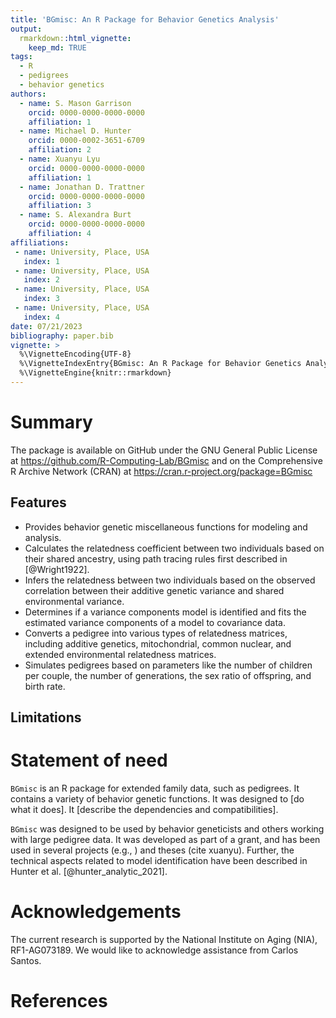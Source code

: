 ```yaml
---
title: 'BGmisc: An R Package for Behavior Genetics Analysis'
output:
  rmarkdown::html_vignette:
    keep_md: TRUE
tags:
  - R
  - pedigrees
  - behavior genetics
authors:
  - name: S. Mason Garrison
    orcid: 0000-0000-0000-0000
    affiliation: 1
  - name: Michael D. Hunter
    orcid: 0000-0002-3651-6709
    affiliation: 2
  - name: Xuanyu Lyu
    orcid: 0000-0000-0000-0000
    affiliation: 1
  - name: Jonathan D. Trattner
    orcid: 0000-0000-0000-0000
    affiliation: 3  
  - name: S. Alexandra Burt
    orcid: 0000-0000-0000-0000
    affiliation: 4
affiliations:
 - name: University, Place, USA
   index: 1
 - name: University, Place, USA
   index: 2
 - name: University, Place, USA
   index: 3
 - name: University, Place, USA
   index: 4
date: 07/21/2023
bibliography: paper.bib
vignette: >
  %\VignetteEncoding{UTF-8}
  %\VignetteIndexEntry{BGmisc: An R Package for Behavior Genetics Analysis}
  %\VignetteEngine{knitr::rmarkdown}
---
```

<!--Guidance 
JOSS welcomes submissions from broadly diverse research areas. For this reason, we require that authors include in the paper some sentences that explain the software functionality and domain of use to a non-specialist reader. We also require that authors explain the research applications of the software. The paper should be between 250-1000 words. Authors submitting papers significantly longer than 1000 words may be asked to reduce the length of their paper.
Your paper should include:

A list of the authors of the software and their affiliations, using the correct format (see the example below).
A summary describing the high-level functionality and purpose of the software for a diverse, non-specialist audience.
A Statement of need section that clearly illustrates the research purpose of the software and places it in the context of related work.
A list of key references, including to other software addressing related needs. Note that the references should include full names of venues, e.g., journals and conferences, not abbreviations only understood in the context of a specific discipline.
Mention (if applicable) a representative set of past or ongoing research projects using the software and recent scholarly publications enabled by it.
Acknowledgment of any financial support.
-->
# Summary
<!-- example from template
The forces on stars, galaxies, and dark matter under external gravitational
fields lead to the dynamical evolution of structures in the universe. The orbits
of these bodies are therefore key to understanding the formation, history, and
future state of galaxies. The field of "galactic dynamics," which aims to model
the gravitating components of galaxies to study their structure and evolution,
is now well-established, commonly taught, and frequently used in astronomy.
Aside from toy problems and demonstrations, the majority of problems require
efficient numerical tools, many of which require the same base code (e.g., for
performing numerical orbit integration).
-->
The package is available on GitHub under the GNU General Public License at https://github.com/R-Computing-Lab/BGmisc and on the Comprehensive R Archive Network (CRAN) at https://cran.r-project.org/package=BGmisc

## Features

- Provides behavior genetic miscellaneous functions for modeling and analysis.
- Calculates the relatedness coefficient between two individuals based on their shared ancestry, using path tracing rules first described in [@Wright1922].
- Infers the relatedness between two individuals based on the observed correlation between their additive genetic variance and shared environmental variance.
- Determines if a variance components model is identified and fits the estimated variance components of a model to covariance data.
- Converts a pedigree into various types of relatedness matrices, including additive genetics, mitochondrial, common nuclear, and extended environmental relatedness matrices.
- Simulates pedigrees based on parameters like the number of children per couple, the number of generations, the sex ratio of offspring, and birth rate. 

## Limitations


# Statement of need

`BGmisc` is an R package for extended family data, such as pedigrees. It contains a variety of behavior genetic functions. It was designed to [do what it does]. It [describe the dependencies and compatibilities].
<!-- example from template
`Gala` is an Astropy-affiliated Python package for galactic dynamics. Python
enables wrapping low-level languages (e.g., C) for speed without losing
flexibility or ease-of-use in the user-interface. The API for `Gala` was
designed to provide a class-based and user-friendly interface to fast (C or
Cython-optimized) implementations of common operations such as gravitational
potential and force evaluation, orbit integration, dynamical transformations,
and chaos indicators for nonlinear dynamics. `Gala` also relies heavily on and
interfaces well with the implementations of physical units and astronomical
coordinate systems in the `Astropy` package [@astropy] (`astropy.units` and
`astropy.coordinates`). -->

`BGmisc` was designed to be used by behavior geneticists and others working with large pedigree data. It was developed as part of a grant, and has been used in several projects (e.g., ) and theses (cite xuanyu). Further, the technical aspects related to model identification have been described in Hunter et al. [@hunter_analytic_2021]. 
<!-- example from template
`Gala` was designed to be used by both astronomical researchers and by
students in courses on gravitational dynamics or astronomy. It has already been
used in a number of scientific publications [@Pearson:2017] and has also been
used in graduate courses on Galactic dynamics to, e.g., provide interactive
visualizations of textbook material [@Binney:2008]. The combination of speed,
design, and support for Astropy functionality in `Gala` will enable exciting
scientific explorations of forthcoming data releases from the *Gaia* mission
[@gaia] by students and experts alike.

-->

# Acknowledgements

The current research is supported by the National Institute on Aging (NIA), RF1-AG073189. We would like to acknowledge assistance from Carlos Santos.


# References
